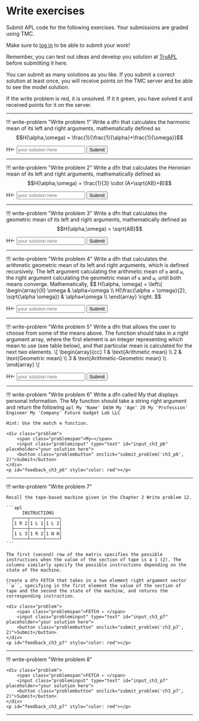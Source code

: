 # Write exercises

Submit APL code for the following exercises.
Your submissions are graded using TMC.

Make sure to [log in](../../account.md) to be able to submit your work!

Remember, you can test out ideas and develop you solution at [TryAPL](https://tryapl.org) before submitting it here.

You can submit as many solutions as you like.
If you submit a correct solution at least once, you will receive points on the TMC server and be able to see the model solution.

If the write problem is red, it is unsolved. If it it green, you have solved it and received points for it on the server.

---

!!! write-problem "Write problem 1"
    Write a dfn that calculates the harmonic mean of its left and right arguments, mathematically defined as $$H(\alpha,\omega) = \frac{1}{\frac{1}{\alpha}+\frac{1}{\omega}}$$
    <div class="problem">
        <span class="problemspan">H←</span>
        <input class="probleminput" type="text" id="input_ch3_p1" placeholder="your solution here">
        <button class="problembutton" onclick="submit_problem('ch3_p1', 2)">Submit</button>
    </div>
    <p id="feedback_ch3_p1" style="color: red"></p>

---

!!! write-problem "Write problem 2"
    Write a dfn that calculates the Heronian mean of its left and right arguments, mathematically defined as $$H(\alpha,\omega) = \frac{1}{3} \cdot (A+\sqrt{AB}+B)$$
    <div class="problem">
        <span class="problemspan">H←</span>
        <input class="probleminput" type="text" id="input_ch3_p2" placeholder="your solution here">
        <button class="problembutton" onclick="submit_problem('ch3_p2', 2)">Submit</button>
    </div>
    <p id="feedback_ch3_p2" style="color: red"></p>

---

!!! write-problem "Write problem 3"
    Write a dfn that calculates the geometric mean of its left and right arguments, mathematically defined as $$H(\alpha,\omega) = \sqrt{AB}$$
    <div class="problem">
        <span class="problemspan">H←</span>
        <input class="probleminput" type="text" id="input_ch3_p2" placeholder="your solution here">
        <button class="problembutton" onclick="submit_problem('ch3_p3', 2)">Submit</button>
    </div>
    <p id="feedback_ch3_p3" style="color: red"></p>

---


!!! write-problem "Write problem 4"
    Write a dfn that calculates the arithmetic geometric mean of its left and right arguments, which is defined recursively. The left argument calculating the arithmetic mean of ``⍺`` and ``⍵``, the right argument calculating the geometric mean of ``⍺`` and ``⍵``, until both means converge. Mathematically,
    $$   H(\alpha, \omega) = \\left\\{
    \\begin{array}{ll}
        \omega & \\alpha=\\omega \\\\
        H(\frac{\alpha + \omega}{2}, \sqrt{\alpha \omega}) & \\alpha≠\\omega \\\\
    \\end{array} 
    \\right. $$
    <div class="problem">
        <span class="problemspan">H←</span>
        <input class="probleminput" type="text" id="input_ch3_p4" placeholder="your solution here">
        <button class="problembutton" onclick="submit_problem('ch3_p4', 2)">Submit</button>
    </div>
    <p id="feedback_ch3_p4" style="color: red"></p>

---

!!! write-problem "Write problem 5"
    Write a dfn that allows the user to choose from some of the means above. The function should take in a right argument array, where the first element is an integer representing which mean to use (see table below), and that particular mean is calculated for the next two elements.
    \\[
    \\begin{array}{cc}
        1 & \text{Arithmetic mean} \\\\
        2 & \text{Geometric mean} \\\\
        3 & \text{Arithmetic-Geometric mean} \\\\
    \\end{array}
    \\]
    <div class="problem">
        <span class="problemspan">H←</span>
        <input class="probleminput" type="text" id="input_ch3_p5" placeholder="your solution here">
        <button class="problembutton" onclick="submit_problem('ch3_p5', 2)">Submit</button>
    </div>
    <p id="feedback_ch3_p5" style="color: red"></p>

---

!!! write-problem "Write problem 6"
    Write a dfn called My that displays personal information. The My function should take a string right argument and return the following
    ```apl
          My 'Name'
    DASH
          My 'Age'
    20
          My 'Profession'
    Engineer
          My 'Company'
    Future Gadget Lab LLC
    ```

    Hint: Use the match ≡ function.

    <div class="problem">
        <span class="problemspan">My←</span>
        <input class="probleminput" type="text" id="input_ch3_p6" placeholder="your solution here">
        <button class="problembutton" onclick="submit_problem('ch3_p6', 2)">Submit</button>
    </div>
    <p id="feedback_ch3_p6" style="color: red"></p>

---

!!! write-problem "Write problem 7"
    
    Recall the tape-based machine given in the Chapter 2 Write problem 12. 

    ```apl
          INSTRUCTIONS
      ┌─────┬─────┬─────┐
      │1 R 2│1 L 1│1 L 2│
      ├─────┼─────┼─────┤
      │1 L 3│1 R 2│1 N H│
      └─────┴─────┴─────┘
    ```

    The first (second) row of the matrix specifies the possible instructions when the value of the section of tape is a 1 (2). The columns similarly specify the possible instructions depending on the state of the machine.

    Create a dfn FETCH that takes in a two element right argument vector ``⍵``, specifying in the first element the value of the section of tape and the second the state of the machine, and returns the corresponding instruction.

    <div class="problem">
        <span class="problemspan">FETCH ← </span>
        <input class="probleminput" type="text" id="input_ch3_p7" placeholder="your solution here">
        <button class="problembutton" onclick="submit_problem('ch3_p7', 2)">Submit</button>
    </div>
    <p id="feedback_ch3_p7" style="color: red"></p>

---

!!! write-problem "Write problem 8"
    
    

    <div class="problem">
        <span class="problemspan">FETCH ← </span>
        <input class="probleminput" type="text" id="input_ch3_p7" placeholder="your solution here">
        <button class="problembutton" onclick="submit_problem('ch3_p7', 2)">Submit</button>
    </div>
    <p id="feedback_ch3_p7" style="color: red"></p>

---